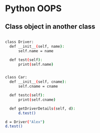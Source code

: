 # Python OOPS

## Class object in another class
  ```sh

class Driver:
    def __init__(self, name):
        self.name = name

    def test(self):
        print(self.name)


class Car:
    def __init__(self, cname):
        self.cname = cname

    def testc(self):
        print(self.cname)

    def getDriverDetails(self, d):
        d.test()

d = Driver("Alex")
d.test()

  ```
